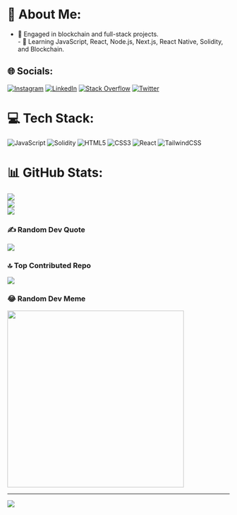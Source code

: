 # 💫 About Me:
- 🚀 Engaged in blockchain and full-stack projects.<br>- 📖 Learning JavaScript, React, Node.js, Next.js, React Native, Solidity, and Blockchain.


## 🌐 Socials:
[![Instagram](https://img.shields.io/badge/Instagram-%23E4405F.svg?logo=Instagram&logoColor=white)](https://instagram.com/mondal_ankan20) [![LinkedIn](https://img.shields.io/badge/LinkedIn-%230077B5.svg?logo=linkedin&logoColor=white)](https://linkedin.com/in/AnkanMondal) [![Stack Overflow](https://img.shields.io/badge/-Stackoverflow-FE7A16?logo=stack-overflow&logoColor=white)](https://stackoverflow.com/users/AnkanMondal) [![Twitter](https://img.shields.io/badge/Twitter-%231DA1F2.svg?logo=Twitter&logoColor=white)](https://twitter.com/MrAnkan96) 

# 💻 Tech Stack:
![JavaScript](https://img.shields.io/badge/javascript-%23323330.svg?style=for-the-badge&logo=javascript&logoColor=%23F7DF1E) ![Solidity](https://img.shields.io/badge/Solidity-%23363636.svg?style=for-the-badge&logo=solidity&logoColor=white) ![HTML5](https://img.shields.io/badge/html5-%23E34F26.svg?style=for-the-badge&logo=html5&logoColor=white) ![CSS3](https://img.shields.io/badge/css3-%231572B6.svg?style=for-the-badge&logo=css3&logoColor=white) ![React](https://img.shields.io/badge/react-%2320232a.svg?style=for-the-badge&logo=react&logoColor=%2361DAFB) ![TailwindCSS](https://img.shields.io/badge/tailwindcss-%2338B2AC.svg?style=for-the-badge&logo=tailwind-css&logoColor=white)
# 📊 GitHub Stats:
![](https://github-readme-stats.vercel.app/api?username=ankan-mondal&theme=highcontrast&hide_border=false&include_all_commits=false&count_private=false)<br/>
![](https://github-readme-streak-stats.herokuapp.com/?user=ankan-mondal&theme=highcontrast&hide_border=false)<br/>
![](https://github-readme-stats.vercel.app/api/top-langs/?username=ankan-mondal&theme=highcontrast&hide_border=false&include_all_commits=false&count_private=false&layout=compact)

### ✍️ Random Dev Quote
![](https://quotes-github-readme.vercel.app/api?type=vetical&theme=tokyonight)

### 🔝 Top Contributed Repo
![](https://github-contributor-stats.vercel.app/api?username=ankan-mondal&limit=5&theme=tokyonight&combine_all_yearly_contributions=true)

### 😂 Random Dev Meme
<img src='https://randommeme-five.vercel.app/' style="height: 400px;"/>

---
[![](https://visitcount.itsvg.in/api?id=ankan-mondal&icon=7&color=0)](https://visitcount.itsvg.in)

<!-- Proudly created with GPRM ( https://gprm.itsvg.in ) -->

